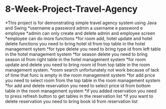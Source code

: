 ﻿# 8-Week-Project-Travel-Agency
*This project is for demonstrating simple travel agency system using Java and Swing
*username a  password admin  a  username e password e employee
*admin can only create and delete admin and employee screen
*employee can do more functions
*for room add, hotel update and hotel delete functions you need to bring hotel id from top table in the hotel management sytem
*for type delete you need to bring type id from left table in the hotel management system
*for season delete you need to bring season id from right table in the hotel management system
*for room update and delete you need to bring room id from top table in the room  management system.
*room search unfortunately not work because of lack of time that func is empty in the room management system
*for add price  you need to select room from the  top table in the room management system
*for add and delete reservation you need to select price id from bottom table in the room management system
*if you added reservation you need to press refresh button to get tables in the reservation list 
*if you want to delete reservation you need to bring book id from reservation list
